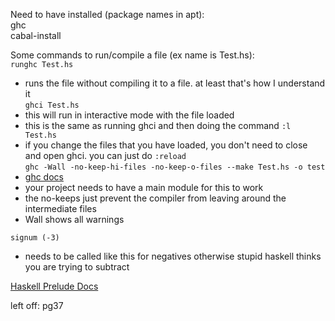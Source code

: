Need to have installed (package names in apt):  
ghc  
cabal-install  

Some commands to run/compile a file (ex name is Test.hs):  
`runghc Test.hs`  
- runs the file without compiling it to a file. at least that's how I understand it  
`ghci Test.hs`  
- this will run in interactive mode with the file loaded  
- this is the same as running ghci and then doing the command `:l Test.hs`
- if you change the files that you have loaded, you don't need to close and open ghci. you can just do `:reload`  
`ghc -Wall -no-keep-hi-files -no-keep-o-files --make Test.hs -o test`  
- [ghc docs](https://downloads.haskell.org/ghc/latest/docs/users_guide/using.html)  
- your project needs to have a main module for this to work  
- the no-keeps just prevent the compiler from leaving around the intermediate files  
- Wall shows all warnings

`signum (-3)`
- needs to be called like this for negatives otherwise stupid haskell thinks you are trying to subtract

[Haskell Prelude Docs](https://hackage.haskell.org/package/base-4.18.0.0/docs/Prelude.html)




left off: pg37